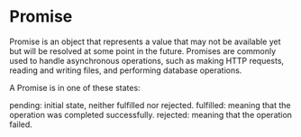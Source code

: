 # Promise

Promise is an object that represents a value that may not be available yet but will be resolved at some point in the future. Promises are commonly used to handle asynchronous operations, such as making HTTP requests, reading and writing files, and performing database operations.

A Promise is in one of these states:

pending: initial state, neither fulfilled nor rejected.
fulfilled: meaning that the operation was completed successfully.
rejected: meaning that the operation failed.
